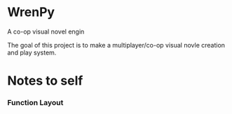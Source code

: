 # WrenPy
A co-op visual novel engin

The goal of this project is to make a multiplayer/co-op visual novle creation and play system.

# Notes to self
### Function Layout
